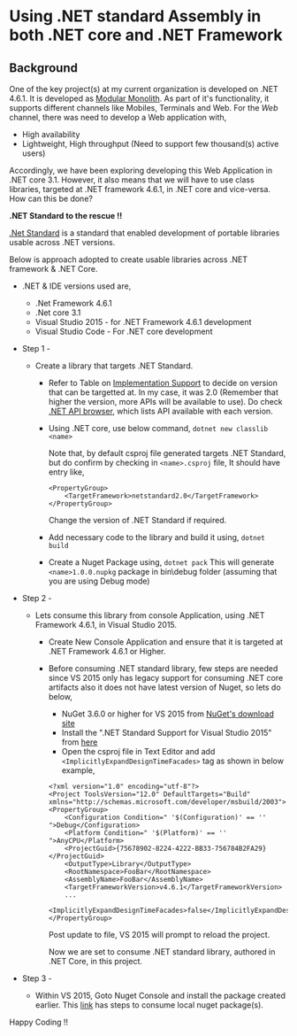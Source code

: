 # Using .NET standard Assembly in both .NET core and .NET Framework

## Background
One of the key project(s) at my current organization is developed on .NET 4.6.1. It is developed as [Modular Monolith](https://www.youtube.com/watch?v=5OjqD-ow8GE). As part of it's functionality, it supports different channels like Mobiles, Terminals and Web. For the *Web* channel, there was need to develop a Web application with,
* High availability
* Lightweight, High throughput (Need to support few thousand(s) active users)

Accordingly, we have been exploring developing this Web Application in .NET core 3.1. However, it also means that we will have to use class libraries, targeted at .NET framework 4.6.1, in .NET core and vice-versa. How can this be done?

__.NET Standard to the rescue !!__

[.Net Standard](https://docs.microsoft.com/en-us/dotnet/standard/net-standard) is a standard that enabled development of portable libraries usable across .NET versions. 

Below is approach adopted to create usable libraries across .NET framework & .NET Core.

* .NET & IDE versions used are,
  * .Net Framework 4.6.1
  * .Net core 3.1
  * Visual Studio 2015 - for .NET Framework 4.6.1 development
  * Visual Studio Code - For .NET core development

* Step 1 - 
    * Create a library that targets .NET Standard.
        * Refer to Table on [Implementation Support](https://docs.microsoft.com/en-us/dotnet/standard/net-standard#net-implementation-support) to decide on version that can be targetted at. In my case, it was 2.0 (Remember that higher the version, more APIs will be available to use). Do check [.NET API browser](https://docs.microsoft.com/en-us/dotnet/api/), which lists API available with each version.
        * Using .NET core, use below command,
      ``` dotnet new classlib <name> ```

            Note that, by default csproj file generated targets .NET Standard, but do confirm by checking in ```<name>.csproj``` file, It should have entry like,

            ```
            <PropertyGroup>
                <TargetFramework>netstandard2.0</TargetFramework>
            </PropertyGroup>
            ```
        
            Change the version of .NET Standard if required.
        * Add necessary code to the library and build it using,
        ``` dotnet build ```
        * Create a Nuget Package using, 
        ```dotnet pack```
        This will generate ```<name>1.0.0.nupkg``` package in bin\debug folder (assuming that you are using Debug mode)

* Step 2 -
    * Lets consume this library from console Application, using .NET Framework 4.6.1, in Visual Studio 2015.

        * Create New Console Application and ensure that it is targeted at .NET Framework 4.6.1 or Higher.
        * Before consuming .NET standard library, few steps are needed since VS 2015 only has legacy support for consuming .NET core artifacts also it does not have latest version of Nuget, so lets do below,
            * NuGet 3.6.0 or higher for VS 2015 from [NuGet's download site](https://www.nuget.org/downloads)
            * Install the ".NET Standard Support for Visual Studio 2015" from [here](https://www.microsoft.com/net/download/core)
            * Open the csproj file in Text Editor and add  ```<ImplicitlyExpandDesignTimeFacades>``` tag as shown in below example,
            

            ```
            <?xml version="1.0" encoding="utf-8"?>
            <Project ToolsVersion="12.0" DefaultTargets="Build" xmlns="http://schemas.microsoft.com/developer/msbuild/2003">
            <PropertyGroup>
                <Configuration Condition=" '$(Configuration)' == '' ">Debug</Configuration>
                <Platform Condition=" '$(Platform)' == '' ">AnyCPU</Platform>
                <ProjectGuid>{75678902-8224-4222-BB33-756784B2FA29}</ProjectGuid>
                <OutputType>Library</OutputType>
                <RootNamespace>FooBar</RootNamespace>
                <AssemblyName>FooBar</AssemblyName>
                <TargetFrameworkVersion>v4.6.1</TargetFrameworkVersion>
                ...
                <ImplicitlyExpandDesignTimeFacades>false</ImplicitlyExpandDesignTimeFacades>
            </PropertyGroup>
            ```


            Post update to file, VS 2015 will prompt to reload the project. 
            
            Now we are set to consume .NET standard library, authored in .NET Core, in this project. 
* Step 3 - 
    * Within VS 2015, Goto Nuget Console and install the package created earlier. This [link](https://docs.microsoft.com/en-us/nuget/consume-packages/install-use-packages-visual-studio) has steps to consume local nuget package(s).

Happy Coding !!
